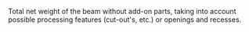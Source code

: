 Total net weight of the beam without add-on parts, taking into account possible processing features (cut-out's, etc.) or openings and recesses.